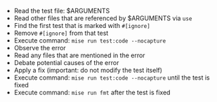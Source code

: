 * Read the test file: $ARGUMENTS
* Read other files that are referenced by $ARGUMENTS via `use`
* Find the first test that is marked with `#[ignore]`
* Remove `#[ignore]` from that test
* Execute command: `mise run test:code --nocapture`
* Observe the error
* Read any files that are mentioned in the error
* Debate potential causes of the error
* Apply a fix (important: do not modify the test itself)
* Execute command: `mise run test:code --nocapture` until the test is fixed
* Execute command: `mise run fmt` after the test is fixed
